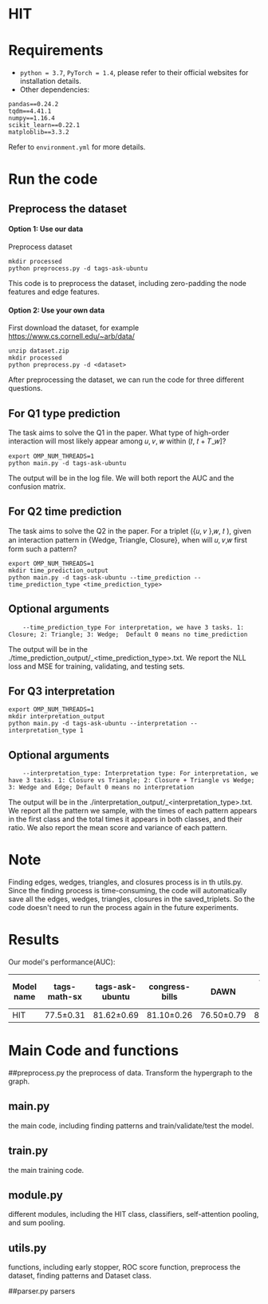 # HIT

# Requirements
* `python = 3.7`, `PyTorch = 1.4`, please refer to their official websites for installation details.
* Other dependencies:
```{bash}
pandas==0.24.2
tqdm==4.41.1
numpy==1.16.4
scikit_learn==0.22.1
matploblib==3.3.2
```
Refer to `environment.yml` for more details.

# Run the code
## Preprocess the dataset
#### Option 1: Use our data

Preprocess dataset
```{bash}
mkdir processed
python preprocess.py -d tags-ask-ubuntu
```

This code is to preprocess the dataset, including zero-padding the node features and edge features.

#### Option 2: Use your own data
First download the dataset, for example https://www.cs.cornell.edu/~arb/data/
```{bash}
unzip dataset.zip
mkdir processed
python preprocess.py -d <dataset>
```

After preprocessing the dataset, we can run the code for three different questions.
## For Q1 type prediction
The task aims to solve the Q1 in the paper. What type of high-order interaction will most likely appear among 𝑢, 𝑣, 𝑤 within (𝑡, 𝑡 + 𝑇_𝑤]?

```{bash}
export OMP_NUM_THREADS=1
python main.py -d tags-ask-ubuntu
```

The output will be in the log file. We will both report the AUC and the confusion matrix.

## For Q2 time prediction
The task aims to solve the Q2 in the paper. For a triplet ({𝑢, 𝑣 },𝑤, 𝑡 ), given an interaction pattern in {Wedge, Triangle, Closure}, when will 𝑢, 𝑣,𝑤 first form such
a pattern?

```{bash}
export OMP_NUM_THREADS=1
mkdir time_prediction_output
python main.py -d tags-ask-ubuntu --time_prediction --time_prediction_type <time_prediction_type>
```
## Optional arguments
```{txt}
    --time_prediction_type For interpretation, we have 3 tasks. 1: Closure; 2: Triangle; 3: Wedge;  Default 0 means no time_prediction
```

The output will be in the ./time_prediction_output/<dataset>_<time_prediction_type>.txt.
We report the NLL loss and MSE for training, validating, and testing sets.


## For Q3 interpretation
```{bash}
export OMP_NUM_THREADS=1
mkdir interpretation_output
python main.py -d tags-ask-ubuntu --interpretation --interpretation_type 1
```

## Optional arguments
```{txt}
    --interpretation_type: Interpretation type: For interpretation, we have 3 tasks. 1: Closure vs Triangle; 2: Closure + Triangle vs Wedge; 3: Wedge and Edge; Default 0 means no interpretation
```
The output will be in the ./interpretation_output/<dataset>_<interpretation_type>.txt.
We report all the pattern we sample, with the times of each pattern appears in the first class and the total times it appears in both classes, and their ratio. We also report the mean score and variance of each pattern.


# Note

Finding edges, wedges, triangles, and closures process is in th utils.py. Since the finding process is time-consuming, the code will automatically save all the edges, wedges, triangles, closures in the saved_triplets. So the code doesn't need to run the process again in the future experiments.

# Results

Our model's performance(AUC):

| Model name         |    tags-math-sx   | tags-ask-ubuntu |   congress-bills   |      DAWN       |  threads-ask-ubuntu  |
| ------------------ | ----------------- | --------------- | ------------------ |---------------- | -------------------- |
| HIT                |     77.5±0.31     |    81.62±0.69   |     81.10±0.26     |   76.50±0.79    |      86.25±0.15      |
    
# Main Code and functions
##preprocess.py
the preprocess of data. Transform the hypergraph to the graph.

## main.py 
the main code, including finding patterns and train/validate/test the model.

## train.py
the main training code.

## module.py
different modules, including the HIT class, classifiers, self-attention pooling, and sum pooling.

## utils.py
functions, including early stopper, ROC score function, preprocess the dataset, finding patterns and Dataset class.

##parser.py
parsers
